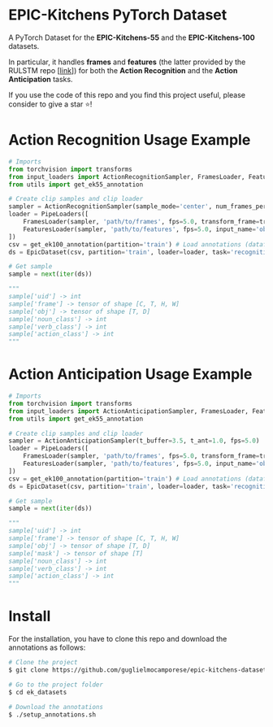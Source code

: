 # EPIC-Kitchens PyTorch Dataset

A PyTorch Dataset for the **EPIC-Kitchens-55** and the **EPIC-Kitchens-100** datasets.

In particular, it handles **frames** and **features** (the latter provided by the RULSTM repo [[link](https://github.com/fpv-iplab/rulstm)]) for both the **Action Recognition** and the **Action Anticipation** tasks.

If you use the code of this repo and you find this project useful, please consider to give a star ⭐!

# Action Recognition Usage Example

```python
# Imports
from torchvision import transforms
from input_loaders import ActionRecognitionSampler, FramesLoader, FeaturesLoader, PipeLoaders
from utils import get_ek55_annotation

# Create clip samples and clip loader
sampler = ActionRecognitionSampler(sample_mode='center', num_frames_per_action=16)
loader = PipeLoaders([
    FramesLoader(sampler, 'path/to/frames', fps=5.0, transform_frame=transforms.ToTensor()),
    FeaturesLoader(sampler, 'path/to/features', fps=5.0, input_name='obj'),
])
csv = get_ek100_annotation(partition='train') # Load annotations (dataframe)
ds = EpicDataset(csv, partition='train', loader=loader, task='recognition') # Create the EK dataset

# Get sample
sample = next(iter(ds))

"""
sample['uid'] -> int
sample['frame'] -> tensor of shape [C, T, H, W]
sample['obj'] -> tensor of shape [T, D]
sample['noun_class'] -> int
sample['verb_class'] -> int
sample['action_class'] -> int
"""

```

# Action Anticipation Usage Example

```python
# Imports
from torchvision import transforms
from input_loaders import ActionAnticipationSampler, FramesLoader, FeaturesLoader, PipeLoaders
from utils import get_ek55_annotation

# Create clip samples and clip loader
sampler = ActionAnticipationSampler(t_buffer=3.5, t_ant=1.0, fps=5.0)
loader = PipeLoaders([
    FramesLoader(sampler, 'path/to/frames', fps=5.0, transform_frame=transforms.ToTensor()),
    FeaturesLoader(sampler, 'path/to/features', fps=5.0, input_name='obj'),
])
csv = get_ek100_annotation(partition='train') # Load annotations (dataframe)
ds = EpicDataset(csv, partition='train', loader=loader, task='recognition') # Create the EK dataset

# Get sample
sample = next(iter(ds))

"""
sample['uid'] -> int
sample['frame'] -> tensor of shape [C, T, H, W]
sample['obj'] -> tensor of shape [T, D]
sample['mask'] -> tensor of shape [T]
sample['noun_class'] -> int
sample['verb_class'] -> int
sample['action_class'] -> int
"""

```

# Install

For the installation, you have to clone this repo and download the annotations as follows:

```sh
# Clone the project
$ git clone https://github.com/guglielmocamporese/epic-kitchens-dataset-pytorch.git ek_datasets

# Go to the project folder
$ cd ek_datasets

# Download the annotations
$ ./setup_annotations.sh
```


